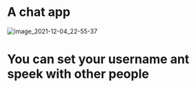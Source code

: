 # A chat app 
![image_2021-12-04_22-55-37](https://user-images.githubusercontent.com/92583131/144722959-1f36aad0-5929-4851-aaa5-8c3c826db01a.png)
# You can set your username ant speek with other people
